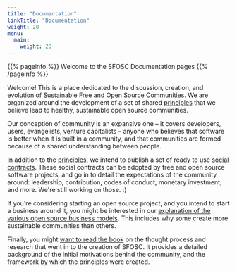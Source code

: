 ```yaml
---
title: "Documentation"
linkTitle: "Documentation"
weight: 20
menu:
  main:
    weight: 20
---
```


{{% pageinfo %}}
Welcome to the SFOSC Documentation pages
{{% /pageinfo %}}

Welcome! This is a place dedicated to the discussion, creation, and evolution
of Sustainable Free and Open Source Communities. We are organized around the
development of a set of shared [principles](/docs/principles/) that we
believe lead to healthy, sustainable open source communities.

Our conception of community is an expansive one – it covers developers, users,
evangelists, venture capitalists – anyone who believes that software is better
when it is built in a community, and that communities are formed because of
a shared understanding between people.

In addition to the [principles](/docs/principles/), we intend to publish
a set of ready to use [social contracts](/docs/social-contracts/). These
social contracts can be adopted by free and open source software projects, and
go in to detail the expectations of the community around: leadership,
contribution, codes of conduct, monetary investment, and more. We're still
working on those. :)

If you're considering starting an open source project, and you intend to start
a business around it, you might be interested in our [explanation of the
various open source business models](/docs/business-models/). This
includes why some create more sustainable communities than others.

Finally, you might [want to read the book](/docs/books/) on the
thought process and research that went in to the creation of SFOSC. It provides
a detailed background of the initial motivations behind the community, and the
framework by which the principles were created.
